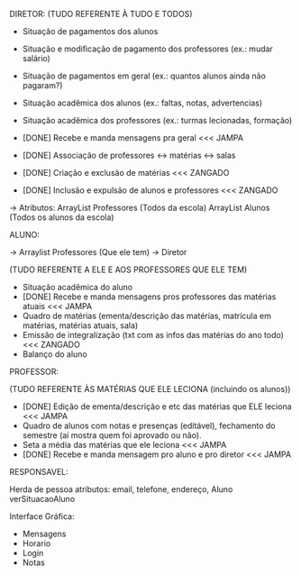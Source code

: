 DIRETOR:
(TUDO REFERENTE À TUDO E TODOS)
- Situação de pagamentos dos alunos
- Situação e modificação de pagamento dos professores (ex.: mudar salário)
- Situação de pagamentos em geral (ex.: quantos alunos ainda não pagaram?)

- Situação acadêmica dos alunos (ex.: faltas, notas, advertencias)
- Situação acadêmica dos professores (ex.: turmas lecionadas, formação)

- [DONE] Recebe e manda mensagens pra geral <<< JAMPA
- [DONE] Associação de professores <-> matérias <-> salas
- [DONE] Criação e exclusão de matérias        <<< ZANGADO
- [DONE] Inclusão e expulsão de alunos e professores       <<< ZANGADO


->  Atributos:
ArrayList Professores (Todos da escola)
ArrayList Alunos (Todos os alunos da escola)

ALUNO:

-> Arraylist Professores (Que ele tem)
-> Diretor

(TUDO REFERENTE A ELE E AOS PROFESSORES QUE ELE TEM)
- Situação acadêmica do aluno
- [DONE] Recebe e manda mensagens pros professores das matérias atuais     <<< JAMPA
- Quadro de matérias (ementa/descrição das matérias, matrícula em matérias, matérias atuais, sala)
- Emissão de integralização (txt com as infos das matérias do ano todo) <<< ZANGADO
- Balanço do aluno

PROFESSOR:

(TUDO REFERENTE ÀS MATÉRIAS QUE ELE LECIONA (incluindo os alunos))   
- [DONE] Edição de ementa/descrição e etc das matérias que ELE leciona <<< JAMPA
- Quadro de alunos com notas e presenças (editável), fechamento do semestre (aí mostra quem foi aprovado ou não).
- Seta a média das matérias que ele leciona <<< JAMPA
- [DONE] Recebe e manda mensagem pro aluno e pro diretor   <<< JAMPA



RESPONSAVEL:

Herda de pessoa
atributos: email, telefone, endereço, Aluno
verSituacaoAluno

Interface Gráfica:

- Mensagens
- Horario
- Login
- Notas

